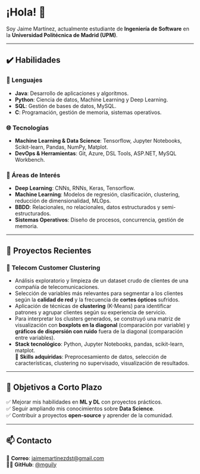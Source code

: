 # ¡Hola! 👋
Soy Jaime Martínez, actualmente estudiante de **Ingeniería de Software** en la **Universidad Politécnica de Madrid (UPM)**.

---

## ✔️ Habilidades  

### 📝 Lenguajes  
- **Java**: Desarrollo de aplicaciones y algorítmos.
- **Python**: Ciencia de datos, Machine Learning y Deep Learning.  
- **SQL**: Gestión de bases de datos, MySQL.  
- **C**: Programación, gestión de memoria, sistemas operativos.  

### 🌐 Tecnologías  
- **Machine Learning & Data Science**: Tensorflow, Jupyter Notebooks, Scikit-learn, Pandas, NumPy, Matplot.
- **DevOps & Herramientas**: Git, Azure, DSL Tools, ASP.NET, MySQL Workbench.  

### 💭 Áreas de Interés  
- **Deep Learning**: CNNs, RNNs, Keras, Tensorflow.
- **Machine Learning**: Modelos de regresión, clasificación, clustering, reducción de dimensionalidad, MLOps.
- **BBDD**: Relacionales, no relacionales, datos estructurados y semi-estructurados.
- **Sistemas Operativos**: Diseño de procesos, concurrencia, gestión de memoria.  

---

## 🚀 Proyectos Recientes  

### 🔹 **Telecom Customer Clustering**  
- Análisis exploratorio y limpieza de un dataset crudo de clientes de una compañía de telecomunicaciones.  
- Selección de variables más relevantes para segmentar a los clientes según la **calidad de red** y la frecuencia de **cortes ópticos** sufridos.  
- Aplicación de técnicas de **clustering** (K-Means) para identificar patrones y agrupar clientes según su experiencia de servicio.  
- Para interpretar los clusters generados, se construyó una matriz de visualización con **boxplots en la diagonal** (comparación por variable) y **gráficos de dispersión con ruido** fuera de la diagonal (comparación entre variables).  
- **Stack tecnológico**: Python, Jupyter Notebooks, pandas, scikit-learn, matplot.  
📌 **Skills adquiridas**: Preprocesamiento de datos, selección de características, clustering no supervisado, visualización de resultados.

---

## 🎯 Objetivos a Corto Plazo  
✅ Mejorar mis habilidades en **ML y DL** con proyectos prácticos.  
✅ Seguir ampliando mis conocimientos sobre **Data Science**.  
✅ Contribuir a proyectos **open-source** y aprender de la comunidad.  

---

## 📫 Contacto 
📧 **Correo**: [jaimemartinezdst@gmail.com](jaimemartinezdst@gmail.com)  
🧑‍💻 **GitHub**: [@mguily](https://github.com/mguily)  
